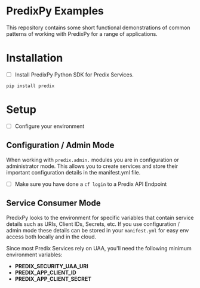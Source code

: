 
# PredixPy Examples

This repository contains some short functional demonstrations of common
patterns of working with PredixPy for a range of applications.

# Installation

- [ ] Install PredixPy Python SDK for Predix Services.

```
pip install predix
```

# Setup

- [ ] Configure your environment

## Configuration / Admin Mode

When working with `predix.admin.` modules you are in configuration or
administrator mode.  This allows you to create services and store their
important configuration details in the manifest.yml file.

- [ ] Make sure you have done a `cf login` to a Predix API Endpoint

## Service Consumer Mode

PredixPy looks to the environment for specific variables that contain service
details such as URIs, Client IDs, Secrets, etc.  If you use configuration /
admin mode these details can be stored in your `manifest.yml` for easy env
access both locally and in the cloud.

Since most Predix Services rely on UAA, you'll need the following minimum
environment variables:

- **PREDIX_SECURITY_UAA_URI**
- **PREDIX_APP_CLIENT_ID**
- **PREDIX_APP_CLIENT_SECRET**


